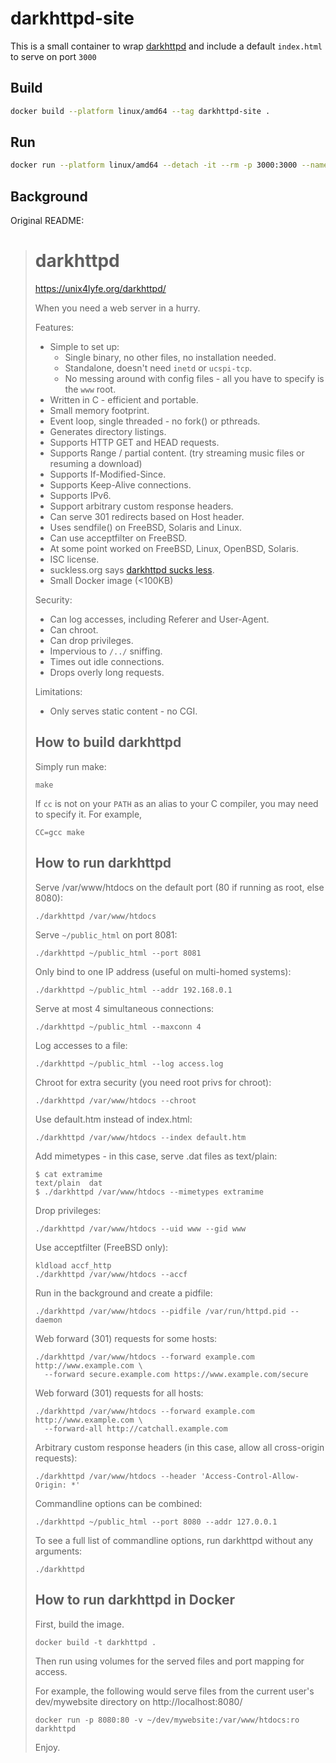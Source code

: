 # darkhttpd-site

This is a small container to wrap [darkhttpd](https://github.com/emikulic/darkhttpd) and include a default `index.html` to serve on port `3000`

## Build

```bash
docker build --platform linux/amd64 --tag darkhttpd-site .
```

## Run

```bash
docker run --platform linux/amd64 --detach -it --rm -p 3000:3000 --name darkhttpd-site darkhttpd-site
```

## Background

Original README:

> # darkhttpd
> 
> https://unix4lyfe.org/darkhttpd/
> 
> When you need a web server in a hurry.
> 
> Features:
> 
> * Simple to set up:
>   * Single binary, no other files, no installation needed.
>   * Standalone, doesn't need `inetd` or `ucspi-tcp`.
>   * No messing around with config files - all you have to specify is the `www` root.
> * Written in C - efficient and portable.
> * Small memory footprint.
> * Event loop, single threaded - no fork() or pthreads.
> * Generates directory listings.
> * Supports HTTP GET and HEAD requests.
> * Supports Range / partial content. (try streaming music files or resuming a download)
> * Supports If-Modified-Since.
> * Supports Keep-Alive connections.
> * Supports IPv6.
> * Support arbitrary custom response headers.
> * Can serve 301 redirects based on Host header.
> * Uses sendfile() on FreeBSD, Solaris and Linux.
> * Can use acceptfilter on FreeBSD.
> * At some point worked on FreeBSD, Linux, OpenBSD, Solaris.
> * ISC license.
> * suckless.org says [darkhttpd sucks less](http://suckless.org/rocks/).
> * Small Docker image (<100KB)
> 
> Security:
> 
> * Can log accesses, including Referer and User-Agent.
> * Can chroot.
> * Can drop privileges.
> * Impervious to `/../` sniffing.
> * Times out idle connections.
> * Drops overly long requests.
> 
> Limitations:
> 
> * Only serves static content - no CGI.
> 
> ## How to build darkhttpd
> 
> Simply run make:
> 
> ```
> make
> ```
> 
> If `cc` is not on your `PATH` as an alias to your C compiler, you may need to specify it. For example,
> 
> ```
> CC=gcc make
> ```
> 
> ## How to run darkhttpd
> 
> Serve /var/www/htdocs on the default port (80 if running as root, else 8080):
> 
> ```
> ./darkhttpd /var/www/htdocs
> ```
> 
> Serve `~/public_html` on port 8081:
> 
> ```
> ./darkhttpd ~/public_html --port 8081
> ```
> 
> Only bind to one IP address (useful on multi-homed systems):
> 
> ```
> ./darkhttpd ~/public_html --addr 192.168.0.1
> ```
> 
> Serve at most 4 simultaneous connections:
> 
> ```
> ./darkhttpd ~/public_html --maxconn 4
> ```
> 
> Log accesses to a file:
> 
> ```
> ./darkhttpd ~/public_html --log access.log
> ```
> 
> Chroot for extra security (you need root privs for chroot):
> 
> ```
> ./darkhttpd /var/www/htdocs --chroot
> ```
> 
> Use default.htm instead of index.html:
> 
> ```
> ./darkhttpd /var/www/htdocs --index default.htm
> ```
> 
> Add mimetypes - in this case, serve .dat files as text/plain:
> 
> ```
> $ cat extramime
> text/plain  dat
> $ ./darkhttpd /var/www/htdocs --mimetypes extramime
> ```
> 
> Drop privileges:
> 
> ```
> ./darkhttpd /var/www/htdocs --uid www --gid www
> ```
> 
> Use acceptfilter (FreeBSD only):
> 
> ```
> kldload accf_http
> ./darkhttpd /var/www/htdocs --accf
> ```
> 
> Run in the background and create a pidfile:
> 
> ```
> ./darkhttpd /var/www/htdocs --pidfile /var/run/httpd.pid --daemon
> ```
> 
> Web forward (301) requests for some hosts:
> 
> ```
> ./darkhttpd /var/www/htdocs --forward example.com http://www.example.com \
>   --forward secure.example.com https://www.example.com/secure
> ```
> 
> Web forward (301) requests for all hosts:
> 
> ```
> ./darkhttpd /var/www/htdocs --forward example.com http://www.example.com \
>   --forward-all http://catchall.example.com
> ```
> 
> Arbitrary custom response headers (in this case, allow all cross-origin
> requests):
> 
> ```
> ./darkhttpd /var/www/htdocs --header 'Access-Control-Allow-Origin: *'
> ```
> 
> Commandline options can be combined:
> 
> ```
> ./darkhttpd ~/public_html --port 8080 --addr 127.0.0.1
> ```
> 
> To see a full list of commandline options,
> run darkhttpd without any arguments:
> 
> ```
> ./darkhttpd
> ```
> 
> ## How to run darkhttpd in Docker
> 
> First, build the image.
> ```
> docker build -t darkhttpd .
> ```
> Then run using volumes for the served files and port mapping for access.
> 
> For example, the following would serve files from the current user's dev/mywebsite directory on http://localhost:8080/
> ```
> docker run -p 8080:80 -v ~/dev/mywebsite:/var/www/htdocs:ro darkhttpd
> ```
> 
> Enjoy.
